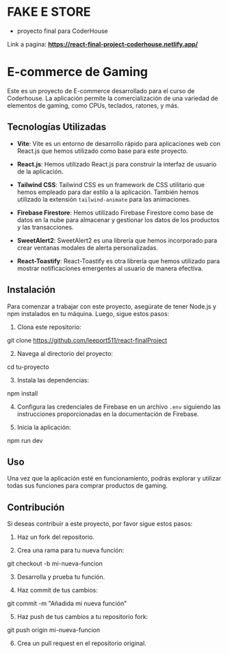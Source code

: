 # FAKE E STORE

* proyecto final para CoderHouse

Link a pagina: **https://react-final-project-coderhouse.netlify.app/**

# E-commerce de Gaming

Este es un proyecto de E-commerce desarrollado para el curso de Coderhouse. La aplicación permite la comercialización de una variedad de elementos de gaming, como CPUs, teclados, ratones, y más.

## Tecnologías Utilizadas

- **Vite**: Vite es un entorno de desarrollo rápido para aplicaciones web con React.js que hemos utilizado como base para este proyecto.

- **React.js**: Hemos utilizado React.js para construir la interfaz de usuario de la aplicación.

- **Tailwind CSS**: Tailwind CSS es un framework de CSS utilitario que hemos empleado para dar estilo a la aplicación. También hemos utilizado la extensión `tailwind-animate` para las animaciones.

- **Firebase Firestore**: Hemos utilizado Firebase Firestore como base de datos en la nube para almacenar y gestionar los datos de los productos y las transacciones.

- **SweetAlert2**: SweetAlert2 es una librería que hemos incorporado para crear ventanas modales de alerta personalizadas.

- **React-Toastify**: React-Toastify es otra librería que hemos utilizado para mostrar notificaciones emergentes al usuario de manera efectiva.

## Instalación

Para comenzar a trabajar con este proyecto, asegúrate de tener Node.js y npm instalados en tu máquina. Luego, sigue estos pasos:

1. Clona este repositorio:

git clone https://github.com/leeport511/react-finalProject


2. Navega al directorio del proyecto:

cd tu-proyecto

3. Instala las dependencias:

npm install

4. Configura las credenciales de Firebase en un archivo `.env` siguiendo las instrucciones proporcionadas en la documentación de Firebase.

5. Inicia la aplicación:

npm run dev

## Uso

Una vez que la aplicación esté en funcionamiento, podrás explorar y utilizar todas sus funciones para comprar productos de gaming.

## Contribución

Si deseas contribuir a este proyecto, por favor sigue estos pasos:

1. Haz un fork del repositorio.

2. Crea una rama para tu nueva función:

git checkout -b mi-nueva-funcion

3. Desarrolla y prueba tu función.

4. Haz commit de tus cambios:

git commit -m "Añadida mi nueva función"

5. Haz push de tus cambios a tu repositorio fork:

git push origin mi-nueva-funcion

6. Crea un pull request en el repositorio original.

